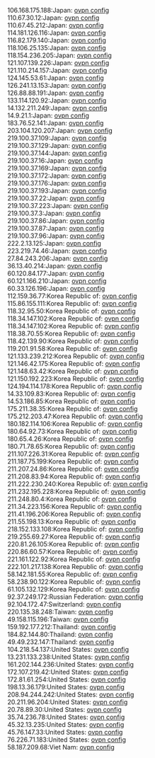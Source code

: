 106.168.175.188:Japan: [ovpn config](vpn/106_168_175_188.ovpn)  
110.67.30.12:Japan: [ovpn config](vpn/110_67_30_12.ovpn)  
110.67.45.212:Japan: [ovpn config](vpn/110_67_45_212.ovpn)  
114.181.126.116:Japan: [ovpn config](vpn/114_181_126_116.ovpn)  
116.82.179.140:Japan: [ovpn config](vpn/116_82_179_140.ovpn)  
118.106.25.135:Japan: [ovpn config](vpn/118_106_25_135.ovpn)  
118.154.236.205:Japan: [ovpn config](vpn/118_154_236_205.ovpn)  
121.107.139.226:Japan: [ovpn config](vpn/121_107_139_226.ovpn)  
121.110.214.157:Japan: [ovpn config](vpn/121_110_214_157.ovpn)  
124.145.53.61:Japan: [ovpn config](vpn/124_145_53_61.ovpn)  
126.241.13.153:Japan: [ovpn config](vpn/126_241_13_153.ovpn)  
126.88.88.191:Japan: [ovpn config](vpn/126_88_88_191.ovpn)  
133.114.120.92:Japan: [ovpn config](vpn/133_114_120_92.ovpn)  
14.132.211.249:Japan: [ovpn config](vpn/14_132_211_249.ovpn)  
14.9.21.1:Japan: [ovpn config](vpn/14_9_21_1.ovpn)  
183.76.52.141:Japan: [ovpn config](vpn/183_76_52_141.ovpn)  
203.104.120.207:Japan: [ovpn config](vpn/203_104_120_207.ovpn)  
219.100.37.109:Japan: [ovpn config](vpn/219_100_37_109.ovpn)  
219.100.37.129:Japan: [ovpn config](vpn/219_100_37_129.ovpn)  
219.100.37.144:Japan: [ovpn config](vpn/219_100_37_144.ovpn)  
219.100.37.16:Japan: [ovpn config](vpn/219_100_37_16.ovpn)  
219.100.37.169:Japan: [ovpn config](vpn/219_100_37_169.ovpn)  
219.100.37.172:Japan: [ovpn config](vpn/219_100_37_172.ovpn)  
219.100.37.176:Japan: [ovpn config](vpn/219_100_37_176.ovpn)  
219.100.37.193:Japan: [ovpn config](vpn/219_100_37_193.ovpn)  
219.100.37.22:Japan: [ovpn config](vpn/219_100_37_22.ovpn)  
219.100.37.223:Japan: [ovpn config](vpn/219_100_37_223.ovpn)  
219.100.37.3:Japan: [ovpn config](vpn/219_100_37_3.ovpn)  
219.100.37.86:Japan: [ovpn config](vpn/219_100_37_86.ovpn)  
219.100.37.87:Japan: [ovpn config](vpn/219_100_37_87.ovpn)  
219.100.37.96:Japan: [ovpn config](vpn/219_100_37_96.ovpn)  
222.2.13.125:Japan: [ovpn config](vpn/222_2_13_125.ovpn)  
223.219.74.46:Japan: [ovpn config](vpn/223_219_74_46.ovpn)  
27.84.243.206:Japan: [ovpn config](vpn/27_84_243_206.ovpn)  
36.13.40.214:Japan: [ovpn config](vpn/36_13_40_214.ovpn)  
60.120.84.177:Japan: [ovpn config](vpn/60_120_84_177.ovpn)  
60.121.166.210:Japan: [ovpn config](vpn/60_121_166_210.ovpn)  
60.33.126.196:Japan: [ovpn config](vpn/60_33_126_196.ovpn)  
112.159.36.77:Korea Republic of: [ovpn config](vpn/112_159_36_77.ovpn)  
115.86.155.111:Korea Republic of: [ovpn config](vpn/115_86_155_111.ovpn)  
118.32.95.50:Korea Republic of: [ovpn config](vpn/118_32_95_50.ovpn)  
118.34.147.102:Korea Republic of: [ovpn config](vpn/118_34_147_102.ovpn)  
118.34.147.102:Korea Republic of: [ovpn config](vpn/118_34_147_102.ovpn)  
118.38.70.55:Korea Republic of: [ovpn config](vpn/118_38_70_55.ovpn)  
118.42.139.90:Korea Republic of: [ovpn config](vpn/118_42_139_90.ovpn)  
119.201.91.58:Korea Republic of: [ovpn config](vpn/119_201_91_58.ovpn)  
121.133.239.212:Korea Republic of: [ovpn config](vpn/121_133_239_212.ovpn)  
121.146.42.175:Korea Republic of: [ovpn config](vpn/121_146_42_175.ovpn)  
121.148.63.42:Korea Republic of: [ovpn config](vpn/121_148_63_42.ovpn)  
121.150.192.223:Korea Republic of: [ovpn config](vpn/121_150_192_223.ovpn)  
124.194.114.178:Korea Republic of: [ovpn config](vpn/124_194_114_178.ovpn)  
14.33.109.83:Korea Republic of: [ovpn config](vpn/14_33_109_83.ovpn)  
14.53.186.85:Korea Republic of: [ovpn config](vpn/14_53_186_85.ovpn)  
175.211.38.35:Korea Republic of: [ovpn config](vpn/175_211_38_35.ovpn)  
175.212.203.47:Korea Republic of: [ovpn config](vpn/175_212_203_47.ovpn)  
180.182.114.106:Korea Republic of: [ovpn config](vpn/180_182_114_106.ovpn)  
180.64.92.73:Korea Republic of: [ovpn config](vpn/180_64_92_73.ovpn)  
180.65.4.26:Korea Republic of: [ovpn config](vpn/180_65_4_26.ovpn)  
180.71.78.65:Korea Republic of: [ovpn config](vpn/180_71_78_65.ovpn)  
211.107.226.31:Korea Republic of: [ovpn config](vpn/211_107_226_31.ovpn)  
211.187.75.199:Korea Republic of: [ovpn config](vpn/211_187_75_199.ovpn)  
211.207.24.86:Korea Republic of: [ovpn config](vpn/211_207_24_86.ovpn)  
211.208.83.94:Korea Republic of: [ovpn config](vpn/211_208_83_94.ovpn)  
211.222.230.240:Korea Republic of: [ovpn config](vpn/211_222_230_240.ovpn)  
211.232.195.228:Korea Republic of: [ovpn config](vpn/211_232_195_228.ovpn)  
211.248.80.4:Korea Republic of: [ovpn config](vpn/211_248_80_4.ovpn)  
211.34.223.156:Korea Republic of: [ovpn config](vpn/211_34_223_156.ovpn)  
211.41.196.206:Korea Republic of: [ovpn config](vpn/211_41_196_206.ovpn)  
211.55.198.13:Korea Republic of: [ovpn config](vpn/211_55_198_13.ovpn)  
218.152.133.108:Korea Republic of: [ovpn config](vpn/218_152_133_108.ovpn)  
219.255.69.27:Korea Republic of: [ovpn config](vpn/219_255_69_27.ovpn)  
220.81.26.105:Korea Republic of: [ovpn config](vpn/220_81_26_105.ovpn)  
220.86.60.57:Korea Republic of: [ovpn config](vpn/220_86_60_57.ovpn)  
221.161.122.92:Korea Republic of: [ovpn config](vpn/221_161_122_92.ovpn)  
222.101.217.138:Korea Republic of: [ovpn config](vpn/222_101_217_138.ovpn)  
58.142.181.55:Korea Republic of: [ovpn config](vpn/58_142_181_55.ovpn)  
58.238.90.122:Korea Republic of: [ovpn config](vpn/58_238_90_122.ovpn)  
61.105.132.129:Korea Republic of: [ovpn config](vpn/61_105_132_129.ovpn)  
92.37.249.172:Russian Federation: [ovpn config](vpn/92_37_249_172.ovpn)  
92.104.172.47:Switzerland: [ovpn config](vpn/92_104_172_47.ovpn)  
220.135.38.248:Taiwan: [ovpn config](vpn/220_135_38_248.ovpn)  
49.158.115.196:Taiwan: [ovpn config](vpn/49_158_115_196.ovpn)  
159.192.177.212:Thailand: [ovpn config](vpn/159_192_177_212.ovpn)  
184.82.144.80:Thailand: [ovpn config](vpn/184_82_144_80.ovpn)  
49.49.232.147:Thailand: [ovpn config](vpn/49_49_232_147.ovpn)  
104.218.54.137:United States: [ovpn config](vpn/104_218_54_137.ovpn)  
13.231.133.238:United States: [ovpn config](vpn/13_231_133_238.ovpn)  
161.202.144.236:United States: [ovpn config](vpn/161_202_144_236.ovpn)  
172.107.219.42:United States: [ovpn config](vpn/172_107_219_42.ovpn)  
172.81.61.254:United States: [ovpn config](vpn/172_81_61_254.ovpn)  
198.13.36.179:United States: [ovpn config](vpn/198_13_36_179.ovpn)  
208.94.244.242:United States: [ovpn config](vpn/208_94_244_242.ovpn)  
20.211.96.204:United States: [ovpn config](vpn/20_211_96_204.ovpn)  
20.78.89.30:United States: [ovpn config](vpn/20_78_89_30.ovpn)  
35.74.236.78:United States: [ovpn config](vpn/35_74_236_78.ovpn)  
45.32.13.235:United States: [ovpn config](vpn/45_32_13_235.ovpn)  
45.76.147.33:United States: [ovpn config](vpn/45_76_147_33.ovpn)  
76.226.71.183:United States: [ovpn config](vpn/76_226_71_183.ovpn)  
58.187.209.68:Viet Nam: [ovpn config](vpn/58_187_209_68.ovpn)  
